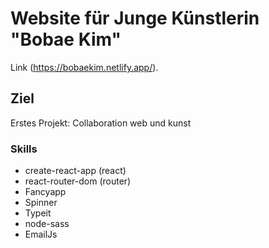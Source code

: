 # Website für Junge Künstlerin "Bobae Kim" 

Link (https://bobaekim.netlify.app/).

## Ziel
Erstes Projekt: Collaboration web und kunst

### Skills
- create-react-app (react)
- react-router-dom (router)
- Fancyapp
- Spinner
- Typeit
- node-sass
- EmailJs

